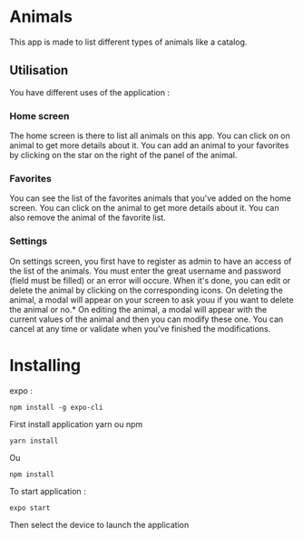 # Animals

This app is made to list different types of animals like a catalog.

## Utilisation

You have different uses of the application :

### Home screen

The home screen is there to list all animals on this app.
You can click on on animal to get more details about it.
You can add an animal to your favorites by clicking on the star on the right of the panel of the animal.

### Favorites

You can see the list of the favorites animals that you've added on the home screen.
You can click on the animal to get more details about it.
You can also remove the animal of the favorite list.

### Settings

On settings screen, you first have to register as admin to have an access of the list of the animals.
You must enter the great username and password (field must be filled) or an error will occure.
When it's done, you can edit or delete the animal by clicking on the corresponding icons.
On deleting the animal, a modal will appear on your screen to ask youu if you want to delete the animal or no.\*
On editing the animal, a modal will appear with the current values of the animal and then you can modify these one.
You can cancel at any time or validate when you've finished the modifications.

# Installing

expo :

```
npm install -g expo-cli
```

First install application yarn ou npm

```
yarn install
```

Ou

```
npm install
```

To start application :

```
expo start
```

Then select the device to launch the application

